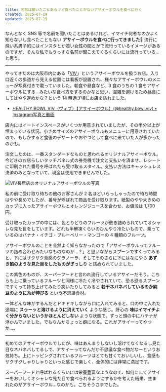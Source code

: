 ```yaml
---
title: 名前は聞いたことあるけど食べたことがないアサイーボウルを食べに行く
created: 2025-07-19
updated: 2025-07-19
---
```


なんとなく SNS 等で名前を聞いたことはあるけれど、イマイチ何者なのかよく知らないし食べたこともない **アサイーボウルを食べに行ってきました🥗** 流行に疎い系男子的にはインスタとか若い女性の間とかで流行っているイメージがあるのですが、そんな私でもうっすら名前が聞こえてくるくらいには流行っている…と思う。

---

やってきたのは大阪市内にある「[VIV](https://www.instagram.com/healthy.bowl.viv/)」というアサイーボウルを扱うお店。入り口近くの歩道から見える位置には看板が設置され、様々なアサイーボウルのメニューが写真付きで載っていました。朝食や昼食など、3 食のうちの 1 食をアサイーボウルにする…みたいな食べ方をするのかなと思い、混雑を避けるため昼食にしてはやや遅めかな？という 14 時過ぎ頃にお店を訪れました。

- [HEALTHY BOWL VIV（ヴィブ）【アサイーボウル】(@healthy.bowl.viv) • Instagram写真と動画](https://www.instagram.com/healthy.bowl.viv/)

店内にはイートインスペースがいくつか用意されていましたが、その半分以上が埋まっている状況。小さめサイズのアサイーボウルもメニューに用意されていたので、もしかすると食後のデザートやおやつとして食べに来ていた人が多かったのかも。

注文したのは、一番スタンダードなものと思われるオリジナルアサイーボウル。今どきのお店らしいタッチパネル式の券売機で注文と支払いを済ませ、レシートに印刷された番号を呼ばれたら受け取るスタイル。支払い方法はキャッシュレス決済のみとなっていて、現金は使用できませんでした。

![VIV長居店のオリジナルアサイーボウルの写真](791aa8a8-4b7c-4ff5-731b-e936dc158d00)

私の前に受け取り待ちの他のお客さんが 2 名ほどいらっしゃったので待ち時間はやや長めでしたが、番号が呼ばれて商品を受け取ります。紙製のやや大きめのカップに入ったアサイーボウルとオレンジジュースを合わせ、お値段は 1,700 円。

受け取ったカップの中には、色とりどりのフルーツが敷き詰められていてオシャレな見た目をしています。どれも半解凍くらいのひんやり冷たいもので、乗っているのはバナナ・イチゴ・ブルーベリー・マンゴーの 4 種類のフルーツ。

アサイーボウルのことを全然よく知らなかったので「アサイーボウルってフルーツの詰め合わせみたいなものなのか…？」と思いながらスプーンですくってみると、下にはザクザク食感のグラノーラ、そしてそのさらに下にはなにやら **あずき餡のような見た目をしたものがぎっしり** と詰められていました。

この紫色のものが、スーパーフードと言われ流行しているアサイーだそう。こちらも上に乗っているフルーツと同様に冷たく冷やされていて、恐る恐るスプーンですくって持ち上げてみたり突いたりしてみると **若干ネバネバしているのか納豆のように糸が伸びる** という不思議食材。

一体どんな味がするんだとドキドキしながら口に入れてみると、口の中に入れた途端に **スゥーッと溶けるように消えていく** ような感じ。肝心の **味はイマイチよく分からないというかほとんどしない** ような状態で、ずっと頭の中にハテナが浮かんでいました。でもなんかちょっと癖になる。これがアサイーってやつか…。

---

初めてのアサイーボウルでしたが、味はあんまりしないし溶けてなくなるし見た目なネバネバしてるしで、アサイーってなんだか不思議な食べ物だなーというお気持ち。上にトッピングされているフルーツはとても甘くておいしいし、食感もザクザクしゃりしゃりといった感じで楽しく、全体的には非常に満足です。

スーパーフードと呼ばれるくらいには栄養豊富なようなので、如何にしてアサイーをおいしくオシャレな見た目で食べられるようにするかを考えた結果、生まれたのがアサイーボウル…なのかも。ごちそうさまでした。
